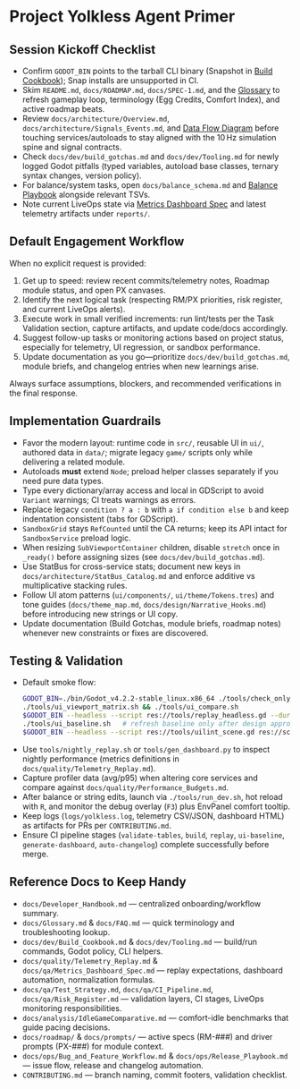 # Project Yolkless Agent Primer

## Session Kickoff Checklist
- Confirm `GODOT_BIN` points to the tarball CLI binary (Snapshot in [Build Cookbook](docs/dev/Build_Cookbook.md)); Snap installs are unsupported in CI.
- Skim `README.md`, `docs/ROADMAP.md`, `docs/SPEC-1.md`, and the [Glossary](docs/Glossary.md) to refresh gameplay loop, terminology (Egg Credits, Comfort Index), and active roadmap beats.
- Review `docs/architecture/Overview.md`, `docs/architecture/Signals_Events.md`, and [Data Flow Diagram](docs/architecture/DataFlow_Diagram.md) before touching services/autoloads to stay aligned with the 10 Hz simulation spine and signal contracts.
- Check `docs/dev/build_gotchas.md` and `docs/dev/Tooling.md` for newly logged Godot pitfalls (typed variables, autoload base classes, ternary syntax changes, version policy).
- For balance/system tasks, open `docs/balance_schema.md` and [Balance Playbook](docs/design/Balance_Playbook.md) alongside relevant TSVs.
- Note current LiveOps state via [Metrics Dashboard Spec](docs/qa/Metrics_Dashboard_Spec.md) and latest telemetry artifacts under `reports/`.

## Default Engagement Workflow
When no explicit request is provided:
1. Get up to speed: review recent commits/telemetry notes, Roadmap module status, and open PX canvases.
2. Identify the next logical task (respecting RM/PX priorities, risk register, and current LiveOps alerts).
3. Execute work in small verified increments: run lint/tests per the Task Validation section, capture artifacts, and update code/docs accordingly.
4. Suggest follow-up tasks or monitoring actions based on project status, especially for telemetry, UI regression, or sandbox performance.
5. Update documentation as you go—prioritize `docs/dev/build_gotchas.md`, module briefs, and changelog entries when new learnings arise.

Always surface assumptions, blockers, and recommended verifications in the final response.

## Implementation Guardrails
- Favor the modern layout: runtime code in `src/`, reusable UI in `ui/`, authored data in `data/`; migrate legacy `game/` scripts only while delivering a related module.
- Autoloads **must** extend `Node`; preload helper classes separately if you need pure data types.
- Type every dictionary/array access and local in GDScript to avoid `Variant` warnings; CI treats warnings as errors.
- Replace legacy `condition ? a : b` with `a if condition else b` and keep indentation consistent (tabs for GDScript).
- `SandboxGrid` stays `RefCounted` until the CA returns; keep its API intact for `SandboxService` preload logic.
- When resizing `SubViewportContainer` children, disable `stretch` once in `_ready()` before assigning sizes (see `docs/dev/build_gotchas.md`).
- Use StatBus for cross-service stats; document new keys in `docs/architecture/StatBus_Catalog.md` and enforce additive vs multiplicative stacking rules.
- Follow UI atom patterns (`ui/components/`, `ui/theme/Tokens.tres`) and tone guides (`docs/theme_map.md`, `docs/design/Narrative_Hooks.md`) before introducing new strings or UI copy.
- Update documentation (Build Gotchas, module briefs, roadmap notes) whenever new constraints or fixes are discovered.

## Testing & Validation
- Default smoke flow:
  ```bash
  GODOT_BIN=./bin/Godot_v4.2.2-stable_linux.x86_64 ./tools/check_only_ci.sh
  ./tools/ui_viewport_matrix.sh && ./tools/ui_compare.sh
  $GODOT_BIN --headless --script res://tools/replay_headless.gd --duration=300 --seed=42
  ./tools/ui_baseline.sh   # refresh baseline only after design approval
  $GODOT_BIN --headless --script res://tools/uilint_scene.gd res://scenes/ui_smoke/MainHUD.tscn
  ```
- Use `tools/nightly_replay.sh` or `tools/gen_dashboard.py` to inspect nightly performance (metrics definitions in `docs/quality/Telemetry_Replay.md`).
- Capture profiler data (avg/p95) when altering core services and compare against `docs/quality/Performance_Budgets.md`.
- After balance or string edits, launch via `./tools/run_dev.sh`, hot reload with `R`, and monitor the debug overlay (`F3`) plus EnvPanel comfort tooltip.
- Keep logs (`logs/yolkless.log`, telemetry CSV/JSON, dashboard HTML) as artifacts for PRs per `CONTRIBUTING.md`.
- Ensure CI pipeline stages (`validate-tables`, `build`, `replay`, `ui-baseline`, `generate-dashboard`, `auto-changelog`) complete successfully before merge.

## Reference Docs to Keep Handy
- `docs/Developer_Handbook.md` — centralized onboarding/workflow summary.
- `docs/Glossary.md` & `docs/FAQ.md` — quick terminology and troubleshooting lookup.
- `docs/dev/Build_Cookbook.md` & `docs/dev/Tooling.md` — build/run commands, Godot policy, CLI helpers.
- `docs/quality/Telemetry_Replay.md` & `docs/qa/Metrics_Dashboard_Spec.md` — replay expectations, dashboard automation, normalization formulas.
- `docs/qa/Test_Strategy.md`, `docs/qa/CI_Pipeline.md`, `docs/qa/Risk_Register.md` — validation layers, CI stages, LiveOps monitoring responsibilities.
- `docs/analysis/IdleGameComparative.md` — comfort-idle benchmarks that guide pacing decisions.
- `docs/roadmap/` & `docs/prompts/` — active specs (RM-###) and driver prompts (PX-###) for module context.
- `docs/ops/Bug_and_Feature_Workflow.md` & `docs/ops/Release_Playbook.md` — issue flow, release and changelog automation.
- `CONTRIBUTING.md` — branch naming, commit footers, validation checklist.
